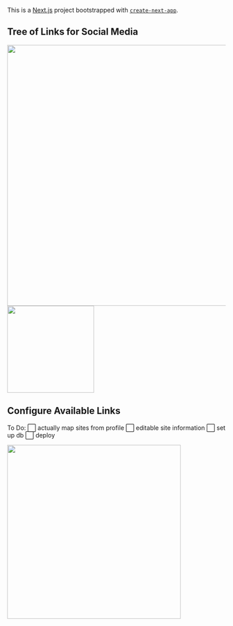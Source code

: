 This is a [Next.js](https://nextjs.org/) project bootstrapped with [`create-next-app`](https://github.com/vercel/next.js/tree/canary/packages/create-next-app).

## Tree of Links for Social Media

<img src='https://github.com/japeotter21/linkplant/assets/97000604/26ba4173-347b-43d7-8528-2c55f9c31b87' width='600' />

<img src='https://github.com/japeotter21/linkplant/assets/97000604/8c601cfb-599b-4397-bc2b-15a724f8d6aa' width='200' />


## Configure Available Links

To Do:
⬜ actually map sites from profile
⬜ editable site information
⬜ set up db
⬜ deploy

<img src='https://github.com/japeotter21/linkplant/assets/97000604/f9b0b102-a2a4-41cb-a09c-1882c974900c' width='400' />
